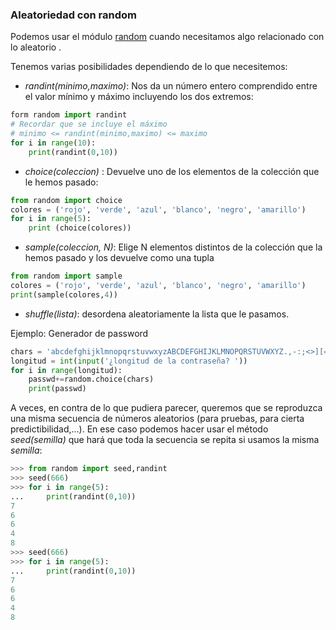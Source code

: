 ### Aleatoriedad con random

Podemos usar el módulo [random](https://docs.python.org/3/library/random.html) cuando necesitamos algo relacionado con lo aleatorio .

Tenemos varias posibilidades dependiendo de lo que necesitemos:
* *randint(minimo,maximo)*: Nos da un número entero comprendido entre el valor mínimo y máximo incluyendo los dos extremos:
```python
form random import randint
# Recordar que se incluye el máximo
# minimo <= randint(minimo,maximo) <= maximo
for i in range(10):
    print(randint(0,10))

```

* *choice(coleccion)* : Devuelve uno de los elementos de la colección que le hemos pasado:

```python
from random import choice
colores = ('rojo', 'verde', 'azul', 'blanco', 'negro', 'amarillo')
for i in range(5):
    print (choice(colores))
```

* *sample(coleccion, N)*: Elige N elementos distintos de la colección que la hemos pasado y los devuelve como una tupla

```python
from random import sample
colores = ('rojo', 'verde', 'azul', 'blanco', 'negro', 'amarillo')
print(sample(colores,4))
```

* *shuffle(lista)*: desordena aleatoriamente la lista que le pasamos. 


Ejemplo: Generador de password 

```python
chars = 'abcdefghijklmnopqrstuvwxyzABCDEFGHIJKLMNOPQRSTUVWXYZ.,-:;<>][=-_+'
longitud = int(input('¿longitud de la contraseña? '))
for i in range(longitud):
    passwd+=random.choice(chars)
    print(passwd)
```

A veces, en contra de lo que pudiera parecer, queremos que se reproduzca una misma secuencia de números aleatorios (para pruebas, para cierta predictibilidad,...). En ese caso podemos hacer usar el método *seed(semilla)* que hará que toda la secuencia se repita si usamos la misma *semilla*:

```python
>>> from random import seed,randint
>>> seed(666)
>>> for i in range(5):
...     print(randint(0,10))
7
6
6
4
8
>>> seed(666)
>>> for i in range(5):
...     print(randint(0,10))
7
6
6
4
8
```

